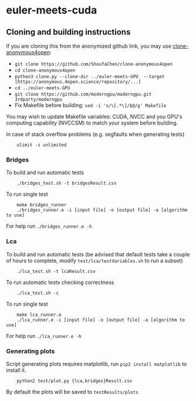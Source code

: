 # euler-meets-cuda

## Cloning and building instructions
If you are cloning this from the anonymized github link, you may use [clone-anonymous4open](https://github.com/ShoufaChen/clone-anonymous4open):
- ```git clone https://github.com/ShoufaChen/clone-anonymous4open```
- ```cd clone-anonymous4open```
- ```python3 clone.py --clone-dir ../euler-meets-GPU  --target [https://anonymous.4open.science/repository/...]```
- ```cd ../euler-meets-GPU```
- ```git clone https://github.com/moderngpu/moderngpu.git 3rdparty/moderngpu```
- Fix Makefile before building: ```sed -i 's/\[.*\]/$@/g' Makefile```

You may wish to update Makefile variables: CUDA, NVCC and you GPU's computing capability (NVCCSM) to match your system before building.

In case of stack overflow problems (e.g. segfaults when generating tests)
```shell
    ulimit -s unlimited
```

### Bridges
To build and run automatic tests
```shell
    ./bridges_test.sh -t bridgesResult.csv
```

To run single test
```shell
    make bridges_runner
    ./bridges_runner.e -i [input file] -o [output file] -a [algorithm to use]
```
For help run ```./bridges_runner.e -h```

### Lca
To build and run automatic tests (be advised that default tests take a couple of hours to complete, modify ```test/lca/testVariables.sh``` to run a subset)
```shell
    ./lca_test.sh -t lcaResult.csv
```

To run automatic tests checking correctness
```shell
    ./lca_test.sh -c
```

To run single test
```shell
    make lca_runner.e
    ./lca_runner.e -i [input file] -o [output file] -a [algorithm to use]
```
For help run ```./lca_runner.e -h```


### Generating plots
Script generating plots requires matplotlib, run ```pip2 install matplotlib``` to install it.

```shell
    python2 test/plot.py {lca,bridges}Result.csv
```
By default the plots will be saved to ```testResults/plots```
